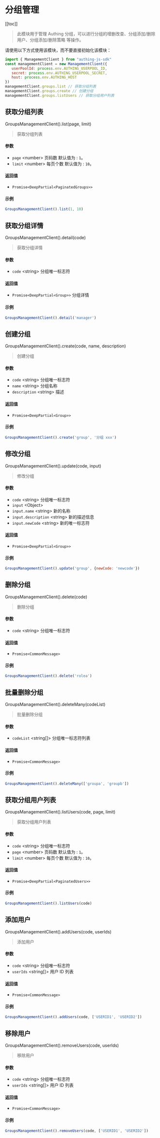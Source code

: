 
# 分组管理

[[toc]]

> 此模块用于管理 Authing 分组，可以进行分组的增删改查、分组添加/删除用户、分组添加/删除策略 等操作。

请使用以下方式使用该模块，而不要直接初始化该模块：
```javascript
import { ManagementClient } from "authing-js-sdk"
const managementClient = new ManagementClient({
   userPoolId: process.env.AUTHING_USERPOOL_ID,
   secret: process.env.AUTHING_USERPOOL_SECRET,
   host: process.env.AUTHING_HOST
})
managementClient.groups.list // 获取分组列表
managementClient.groups.create // 创建分组
managementClient.groups.listUsers // 获取分组用户列表
```

## 获取分组列表

GroupsManagementClient().list(page, limit)

> 获取分组列表


#### 参数

- `page` \<number\> 页码数 默认值为 : `1`。
- `limit` \<number\> 每页个数 默认值为 : `10`。

#### 返回值

-  `Promise<DeepPartial<PaginatedGroups>>` 

#### 示例

```javascript
GroupsManagementClient().list(1, 10)
```
      

## 获取分组详情

GroupsManagementClient().detail(code)

> 获取分组详情


#### 参数

- `code` \<string\> 分组唯一标志符 

#### 返回值

-  `Promise<DeepPartial<Group>>` 分组详情

#### 示例

```javascript
GroupsManagementClient().detail('manager')
```
      

## 创建分组

GroupsManagementClient().create(code, name, description)

> 创建分组


#### 参数

- `code` \<string\> 分组唯一标志符 
- `name` \<string\> 分组名称 
- `description` \<string\> 描述 

#### 返回值

-  `Promise<DeepPartial<Group>>` 

#### 示例

```javascript
GroupsManagementClient().create('group', '分组 xxx')
```
      

## 修改分组

GroupsManagementClient().update(code, input)

> 修改分组


#### 参数

- `code` \<string\> 分组唯一标志符 
- `input` \<Object\>  
- `input.name` \<string\> 新的名称 
- `input.description` \<string\> 新的描述信息 
- `input.newCode` \<string\> 新的唯一标志符 

#### 返回值

-  `Promise<DeepPartial<Group>>` 

#### 示例

```javascript
GroupsManagementClient().update('group', {newCode: 'newcode'})
```
      

## 删除分组

GroupsManagementClient().delete(code)

> 删除分组


#### 参数

- `code` \<string\> 分组唯一标志符 

#### 返回值

-  `Promise<CommonMessage>` 

#### 示例

```javascript
GroupsManagementClient().delete('rolea')
```
      

## 批量删除分组

GroupsManagementClient().deleteMany(codeList)

> 批量删除分组


#### 参数

- `codeList` \<string[]\> 分组唯一标志符列表 

#### 返回值

-  `Promise<CommonMessage>` 

#### 示例

```javascript
GroupsManagementClient().deleteMany(['groupa', 'groupb'])
```
      

## 获取分组用户列表

GroupsManagementClient().listUsers(code, page, limit)

> 获取分组用户列表


#### 参数

- `code` \<string\> 分组唯一标志符 
- `page` \<number\> 页码数 默认值为 : `1`。
- `limit` \<number\> 每页个数 默认值为 : `10`。

#### 返回值

-  `Promise<DeepPartial<PaginatedUsers>>` 

#### 示例

```javascript
GroupsManagementClient().listUsers(code)
```
      

## 添加用户

GroupsManagementClient().addUsers(code, userIds)

> 添加用户


#### 参数

- `code` \<string\> 分组唯一标志符 
- `userIds` \<string[]\> 用户 ID 列表 

#### 返回值

-  `Promise<CommonMessage>` 

#### 示例

```javascript
GroupsManagementClient().addUsers(code, ['USERID1', 'USERID2'])
```
      

## 移除用户

GroupsManagementClient().removeUsers(code, userIds)

> 移除用户


#### 参数

- `code` \<string\> 分组唯一标志符 
- `userIds` \<string[]\> 用户 ID 列表 

#### 返回值

-  `Promise<CommonMessage>` 

#### 示例

```javascript
GroupsManagementClient().removeUsers(code, ['USERID1', 'USERID2'])
```
      